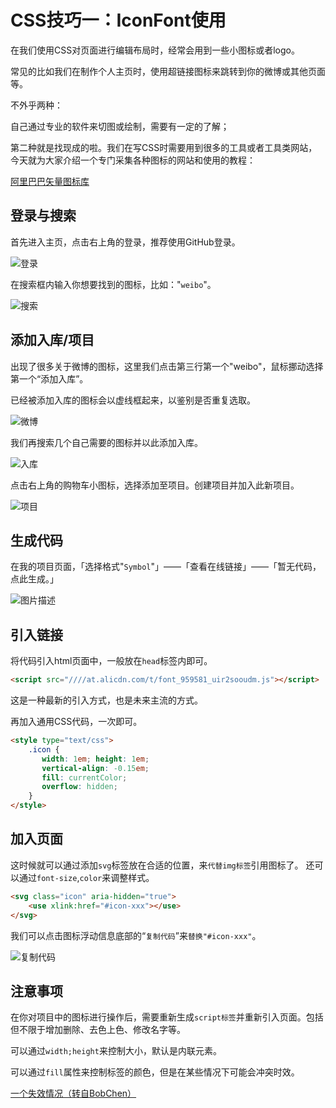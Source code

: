 # CSS技巧一：IconFont使用


在我们使用CSS对页面进行编辑布局时，经常会用到一些小图标或者logo。

常见的比如我们在制作个人主页时，使用超链接图标来跳转到你的微博或其他页面等。

不外乎两种：

自己通过专业的软件来切图或绘制，需要有一定的了解；

第二种就是找现成的啦。我们在写CSS时需要用到很多的工具或者工具类网站，今天就为大家介绍一个专门采集各种图标的网站和使用的教程：

[阿里巴巴矢量图标库](http://www.iconfont.cn)

## 登录与搜索

首先进入主页，点击右上角的登录，推荐使用GitHub登录。

![登录](/images/css-jiqiao/1.png)

在搜索框内输入你想要找到的图标，比如："`weibo`"。

![搜索](/images/css-jiqiao/2.png)


## 添加入库/项目

出现了很多关于微博的图标，这里我们点击第三行第一个"weibo"，鼠标挪动选择第一个“添加入库”。

已经被添加入库的图标会以虚线框起来，以鉴别是否重复选取。

![微博](/images/css-jiqiao/3.png)

我们再搜索几个自己需要的图标并以此添加入库。

![入库](/images/css-jiqiao/4.png)

点击右上角的购物车小图标，选择添加至项目。创建项目并加入此新项目。

![项目](/images/css-jiqiao/5.png)

## 生成代码

在我的项目页面，「选择格式"`Symbol`"」——「查看在线链接」——「暂无代码，点此生成。」

![图片描述](/images/css-jiqiao/6.png)

## 引入链接

将代码引入html页面中，一般放在`head`标签内即可。

```html
<script src="////at.alicdn.com/t/font_959581_uir2sooudm.js"></script>
```

这是一种最新的引入方式，也是未来主流的方式。

再加入通用CSS代码，一次即可。

```html
<style type="text/css">
    .icon {
       width: 1em; height: 1em;
       vertical-align: -0.15em;
       fill: currentColor;
       overflow: hidden;
    }
</style>
```

## 加入页面

这时候就可以通过添加`svg`标签放在合适的位置，来`代替img标签`引用图标了。
还可以通过`font-size`,`color`来调整样式。

```html
<svg class="icon" aria-hidden="true">
    <use xlink:href="#icon-xxx"></use>
</svg>
```
我们可以点击图标浮动信息底部的“`复制代码`”来`替换"#icon-xxx"`。

![复制代码](/images/css-jiqiao/7.png)


## 注意事项

在你对项目中的图标进行操作后，需要重新生成`script标签`并重新引入页面。包括但不限于增加删除、去色上色、修改名字等。

可以通过`width;height`来控制大小，默认是内联元素。

可以通过`fill`属性来控制标签的颜色，但是在某些情况下可能会冲突时效。

[一个失效情况（转自BobChen）](https://juejin.im/post/57975c0c5bbb500063f5ac9d)